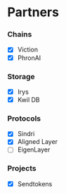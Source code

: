 # Partners

### Chains

* [x] Viction
* [x] PhronAI

### Storage

* [x] Irys
* [x] Kwil DB

### Protocols

* [x] Sindri
* [x] Aligned Layer
* [ ] EigenLayer

### Projects

* [x] Sendtokens
